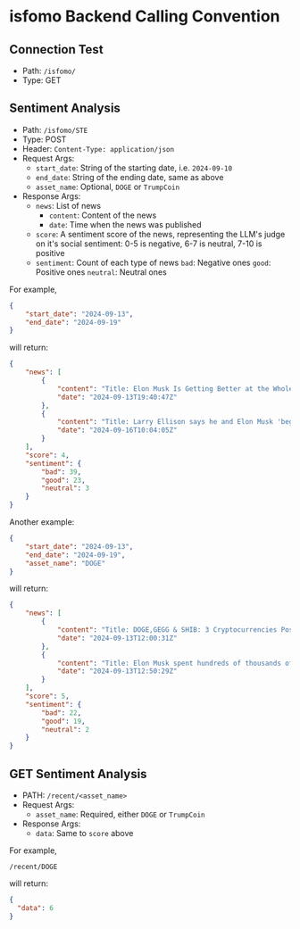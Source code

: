 # isfomo Backend Calling Convention

## Connection Test

- Path: `/isfomo/`
- Type: GET

## Sentiment Analysis

- Path: `/isfomo/STE`
- Type: POST
- Header: `Content-Type: application/json`
- Request Args:
  - `start_date`: String of the starting date, i.e. `2024-09-10`
  - `end_date`: String of the ending date, same as above
  - `asset_name`: Optional, `DOGE` or `TrumpCoin`
- Response Args:
  - `news`: List of news
    - `content`: Content of the news
    - `date`: Time when the news was published
  - `score`: A sentiment score of the news, representing the LLM's judge on it's social sentiment: 0-5 is negative, 6-7 is neutral, 7-10 is positive
  - `sentiment`: Count of each type of news
        `bad`: Negative ones
        `good`: Positive ones
        `neutral`: Neutral ones

For example,

```json
{
    "start_date": "2024-09-13",
    "end_date": "2024-09-19"
}
```

will return:

```json
{
    "news": [
        {
            "content": "Title: Elon Musk Is Getting Better at the Whole Oligarchy Thing\n\nA new report shows the tech billionaire recently bankrolled an effort to unseat a liberal district attorney in Texas.\n\nElon Musk has been monkeying around with the U.S. political system with increasing regularity. Another example of this unfortunate trend presented itself this week, with the Wall Street Journal repor\u2026 [+3716 chars]",
            "date": "2024-09-13T19:40:47Z"
        },
        {
            "content": "Title: Larry Ellison says he and Elon Musk 'begged' Jensen Huang for GPUs over dinner\n\nLarry Ellison said he and Elon Musk were \"begging\" Nvidia CEO Jensen Huang for GPUs over dinner at Nobu in Palo Alto.\n\nLarry Ellison and Elon Musk.Getty Images\r\n<ul><li>Larry Ellison said he and Elon Musk begged Nvidia's Jensen Huang for more GPUs at a dinner.</li><li>Ellison made the comment during Oracle's earnings\u2026 [+1994 chars]",
            "date": "2024-09-16T10:04:05Z"
        }
    ],
    "score": 4,
    "sentiment": {
        "bad": 39,
        "good": 23,
        "neutral": 3
    }
}
```

Another example:

```json
{
    "start_date": "2024-09-13",
    "end_date": "2024-09-19",
    "asset_name": "DOGE"
}
```

will return:

```json
{
    "news": [
        {
            "content": "Title: DOGE,GEGG & SHIB: 3 Cryptocurrencies Positioned To Generate Major Profits In September\n\nDogecoin (DOGE) has long been a favorite among meme coin enthusiasts and crypto whales, thanks to its massive community and frequent endorsements from figures like Elon Musk. However, as the market evolves, new contenders like GoodEgg (GEGG) are emerging, off\u2026\n\nDogecoin (DOGE) has long been a favorite among meme coin enthusiasts and crypto whales, thanks to its massive community and frequent endorsements from figures like Elon Musk. However, as the market e\u2026 [+3739 chars]",
            "date": "2024-09-13T12:00:31Z"
        },
        {
            "content": "Title: Elon Musk spent hundreds of thousands of dollars trying to unseat a Texas prosecutor, report says. It didn't work.\n\nTesla CEO Elon Musk funneled money to a PAC to oppose Jose\u0301 Garza in Texas, The Wall Street Journal reported, but it failed to make a difference.\n\nElon Musk channeled hundreds of thousands of dollars to a Texas PAC to try to unseat a Texas prosecutor, per The Wall Street Journal.Jared Siskin/Patrick McMullan via Getty Images\r\n<ul><li>Elon Musk \u2026 [+2389 chars]",
            "date": "2024-09-13T12:50:29Z"
        }
    ],
    "score": 5,
    "sentiment": {
        "bad": 22,
        "good": 19,
        "neutral": 2
    }
}
```

## GET Sentiment Analysis

- PATH: `/recent/<asset_name>`
- Request Args:
  - `asset_name`: Required, either `DOGE` or `TrumpCoin`
- Response Args:
  - `data`: Same to `score` above

For example,

```
/recent/DOGE
```

will return:

```json
{
  "data": 6
}
```

